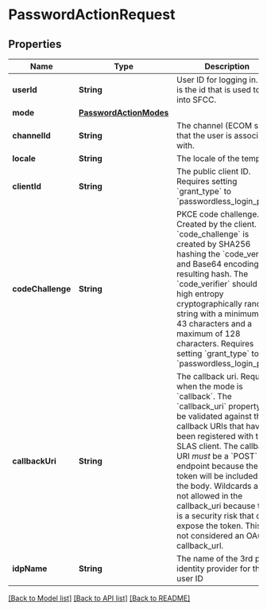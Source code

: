 # PasswordActionRequest

## Properties
Name | Type | Description | Notes
------------ | ------------- | ------------- | -------------
**userId** | **String** | User ID for logging in. This is the id that is used to log into SFCC. | 
**mode** | [**PasswordActionModes**](PasswordActionModes.md) |  | 
**channelId** | **String** | The channel (ECOM site) that the user is associated with. | 
**locale** | **String** | The locale of the template. | [optional] 
**clientId** | **String** | The public client ID. Requires setting &#x60;grant_type&#x60; to &#x60;passwordless_login_pkce&#x60; | [optional] 
**codeChallenge** | **String** | PKCE code challenge. Created by the client.  The &#x60;code_challenge&#x60; is created by SHA256 hashing the &#x60;code_verifier&#x60; and Base64 encoding the resulting hash.  The &#x60;code_verifier&#x60; should be a high entropy cryptographically random string with a minimum of 43 characters and a maximum of 128 characters.    Requires setting &#x60;grant_type&#x60; to &#x60;passwordless_login_pkce&#x60; | [optional] 
**callbackUri** | **String** | The callback uri. Required when the mode is &#x60;callback&#x60;. The &#x60;callback_uri&#x60; property will be validated against the callback URIs that have been registered with the SLAS client. The callback URI _must_ be a &#x60;POST&#x60; endpoint because the token will be included in the body.  Wildcards are not allowed in the callback_uri because this is a security risk that can expose the token. This is not considered an OAuth2 callback_url.  | [optional] 
**idpName** | **String** | The name of the 3rd party identity provider for the user ID | [optional] 

[[Back to Model list]](../README.md#documentation-for-models) [[Back to API list]](../README.md#documentation-for-api-endpoints) [[Back to README]](../README.md)


